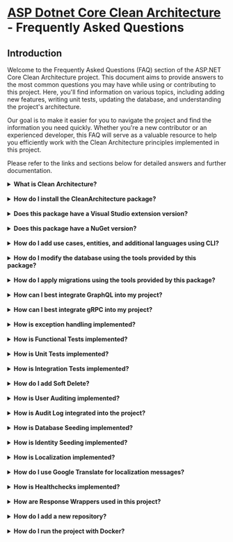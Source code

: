 # [ASP Dotnet Core Clean Architecture](../README.md) - Frequently Asked Questions

## Introduction

Welcome to the Frequently Asked Questions (FAQ) section of the ASP.NET Core Clean Architecture project. This document aims to provide answers to the most common questions you may have while using or contributing to this project. Here, you'll find information on various topics, including adding new features, writing unit tests, updating the database, and understanding the project's architecture.

Our goal is to make it easier for you to navigate the project and find the information you need quickly. Whether you're a new contributor or an experienced developer, this FAQ will serve as a valuable resource to help you efficiently work with the Clean Architecture principles implemented in this project.

Please refer to the links and sections below for detailed answers and further documentation.

<details>
<summary><strong>
What is Clean Architecture?
</strong></summary>


For more detailed instructions, you can refer to [this](./CleanArchitecture.md) documentation.
</details>
<br>

<details>
<summary><strong>
How do I install the CleanArchitecture package?
</strong></summary>

For more detailed instructions, you can refer to [this](../README.md) documentation.
</details>
<br>

<details>
<summary><strong>
Does this package have a Visual Studio extension version?
</strong></summary>

Yes, this package has a Visual Studio extension version that can be installed on Visual Studio 2022. You can download and install it from this [link](https://marketplace.visualstudio.com/items?itemName=SamanAzadi1996.ASPDotnetCoreCleanArchitecture).
</details>
<br>


<details>
<summary><strong>
Does this package have a NuGet version?
</strong></summary>

Yes, this package has a NuGet version, and you can download and install it from this [link](https://www.nuget.org/packages/Sam.CleanArchitecture.Template).
</details>
<br>

<details>
<summary><strong>
How do I add use cases, entities, and additional languages using CLI?
</strong></summary>
  
For more detailed instructions, you can refer to [this](./CleanArchitectureTemplates.md) documentation.
</details>
<br>


<details>
  <summary>
    <strong>
How do I modify the database using the tools provided by this package?
    </strong>
  </summary>

For more detailed instructions, you can refer to [this](./ConfigureDatabase.md) documentation.
</details>
<br>

<details>
  <summary>
    <strong>
How do I apply migrations using the tools provided by this package?
    </strong>
  </summary>

For more detailed instructions, you can refer to [this](./EasyAddMigrationTools.md) documentation.
</details>
<br>

<details>
  <summary>
    <strong>
How can I best integrate GraphQL into my project?
    </strong>
  </summary>


You can find an article on this topic at this [link](./GraphQL.md), and the sample project for the article is available in [this branch](https://github.com/samanazadi1996/Sam.CleanArchitecture/tree/GraphQL).
</details>
<br>

<details>
  <summary>
    <strong>
How can I best integrate gRPC into my project?
    </strong>
  </summary>

You can find an article on this topic at this [link](./GRPC.md), and the sample project for the article is available in [this branch](https://github.com/samanazadi1996/Sam.CleanArchitecture/tree/GRPC).
</details>
<br>

<details>
  <summary>
    <strong>
How is exception handling implemented?
    </strong>
  </summary>

For more detailed instructions, you can refer to [this](./ExceptionHandlingMiddlewares.md) documentation.
</details>
<br>


<details>
  <summary>
    <strong>
How is Functional Tests implemented?
    </strong>
  </summary>

For more detailed instructions, you can refer to [this](./FunctionalTests.md) documentation.
</details>
<br>


<details>
  <summary>
    <strong>
How is Unit Tests implemented?
    </strong>
  </summary>

For more detailed instructions, you can refer to [this](./UnitTests.md) documentation.
</details>
<br>


<details>
  <summary>
    <strong>
How is Integration Tests implemented?
    </strong>
  </summary>

For more detailed instructions, you can refer to [this](./IntegrationTests.md) documentation.
</details>
<br>

<details>
  <summary>
    <strong>
How do I add Soft Delete?
    </strong>
  </summary>

For more detailed instructions, you can refer to [this](./SoftDelete.md) documentation.
</details>
<br>

<details>
  <summary>
    <strong>
How is User Auditing implemented?
    </strong>
  </summary>

For more detailed instructions, you can refer to [this](./UserAuditing.md) documentation.
</details>
<br>

<details>
  <summary>
    <strong>
How is Audit Log integrated into the project?
    </strong>
  </summary>

The Audit Log feature allows you to track and store changes made to your application's critical entities. In this project, you can choose between two storage options for audit logs: MongoDB or EventStore, providing flexibility based on your system's requirements.

For a comprehensive guide on configuring and using the audit logging feature, refer to the [Audit Log documentation](./AuditLog.md).
</details>
<br>


<details>
  <summary>
    <strong>
How is Database Seeding implemented?
    </strong>
  </summary>

For more detailed instructions, you can refer to [this](./DatabaseSeeding.md) documentation.
</details>
<br>

<details>
  <summary>
    <strong>
How is Identity Seeding implemented?
    </strong>
  </summary>

For more detailed instructions, you can refer to [this](./IdentitySeeding.md) documentation.
</details>
<br>


<details>
  <summary>
    <strong>
How is Localization implemented?
    </strong>
  </summary>

For more detailed instructions, you can refer to [this](./Localization.md) documentation.
</details>
<br>


<details>
  <summary>
    <strong>
How do I use Google Translate for localization messages?
    </strong>
  </summary>

For more detailed instructions, you can refer to [this](./Localization.GoogleTranslator.md) documentation.
</details>
<br>

<details>
  <summary>
    <strong>
How is Healthchecks implemented?
    </strong>
  </summary>

For more detailed instructions, you can refer to [this](./Healthchecks.md) documentation.
</details>
<br>

<details>
  <summary>
    <strong>
How are Response Wrappers used in this project?
    </strong>
  </summary>

For more detailed instructions, you can refer to [this](./ResponseWrappers.md) documentation.
</details>
<br>

<details>
  <summary>
    <strong>
How do I add a new repository?
    </strong>
  </summary>

For more detailed instructions, you can refer to [this](./RepositoryPatternGeneric.md) documentation.
</details>
<br>



<details>
  <summary>
    <strong>
How do I run the project with Docker?
    </strong>
  </summary>

For more detailed instructions, you can refer to [this](./DockerDeployment.md) documentation.
</details>
<br>